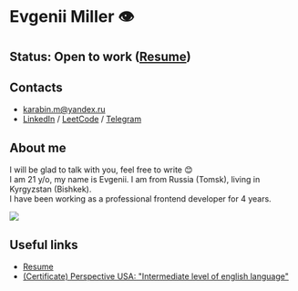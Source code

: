 # Evgenii Miller 👁️

## Status: Open to work ([Resume](./files/resume.pdf))

## Contacts

* karabin.m@yandex.ru
* [LinkedIn](https://www.linkedin.com/in/ev-miller) / [LeetCode](https://leetcode.com/wGloom) / [Telegram](https://t.me/whiteGloom)

## About me

I will be glad to talk with you, feel free to write 😊\
I am 21 y/o, my name is Evgenii. I am from Russia (Tomsk), living in Kyrgyzstan (Bishkek).\
I have been working as a professional frontend developer for 4 years.


[![](https://leetcard.jacoblin.cool/wGloom?ext=heatmap)](https://leetcode.com/wGloom)

## Useful links

* [Resume](./files/resume.pdf)
* [(Certificate) Perspective USA: "Intermediate level of english language"](./files/certificate_perspective_usa_intermediate_english.png)

